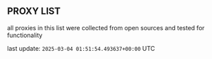 ## PROXY LIST

all proxies in this list were collected from open sources and tested for functionality

last update: `2025-03-04 01:51:54.493637+00:00` UTC